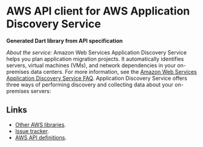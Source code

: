 # AWS API client for AWS Application Discovery Service

**Generated Dart library from API specification**

*About the service:*
Amazon Web Services Application Discovery Service helps you plan application
migration projects. It automatically identifies servers, virtual machines
(VMs), and network dependencies in your on-premises data centers. For more
information, see the <a
href="https://aws.amazon.com/application-discovery/faqs/">Amazon Web Services
Application Discovery Service FAQ</a>. Application Discovery Service offers
three ways of performing discovery and collecting data about your
on-premises servers:

## Links

- [Other AWS libraries](https://github.com/agilord/aws_client/tree/master/generated).
- [Issue tracker](https://github.com/agilord/aws_client/issues).
- [AWS API definitions](https://github.com/aws/aws-sdk-js/tree/master/apis).
